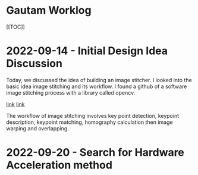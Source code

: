 # Gautam Worklog

[[TOC]]

# 2022-09-14 - Initial Design Idea Discussion

Today, we discussed the idea of building an image stitcher. I looked into the basic idea image stitching and its workflow. I found a github of a software image stitching process with a library called opencv.

[link](https://github.com/tharaka27/SoCStitcher)
[link](https://www.opencv-srf.com/2017/11/load-and-display-image.html)

The workflow of image stitching involves key point detection, keypoint description, keypoint matching, homography calculation then image warping and overlapping.



# 2022-09-20 - Search for Hardware Acceleration method

